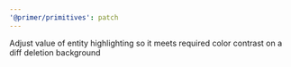 ```yaml
---
'@primer/primitives': patch
---
```


Adjust value of entity highlighting so it meets required color contrast on a diff deletion background
